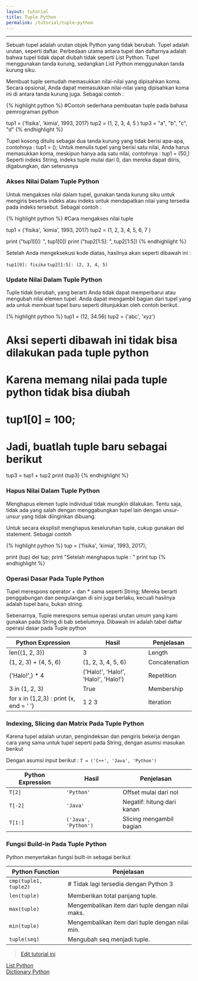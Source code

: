 ```yaml
---
layout: tutorial
title: Tuple Python
permalink: /tutorial/tuple-python
---
```


---

Sebuah tupel adalah urutan objek Python yang tidak berubah. Tupel adalah urutan, seperti daftar. Perbedaan utama antara tupel dan daftarnya adalah bahwa tupel tidak dapat diubah tidak seperti List Python. Tupel menggunakan tanda kurung, sedangkan List Python menggunakan tanda kurung siku.

Membuat tuple semudah memasukkan nilai-nilai yang dipisahkan koma. Secara opsional, Anda dapat memasukkan nilai-nilai yang dipisahkan koma ini di antara tanda kurung juga. Sebagai contoh : 



{% highlight python %}
#Contoh sederhana pembuatan tuple pada bahasa pemrograman python

tup1 = ('fisika', 'kimia', 1993, 2017)
tup2 = (1, 2, 3, 4, 5 )
tup3 = "a", "b", "c", "d"
{% endhighlight %}

Tupel kosong ditulis sebagai dua tanda kurung yang tidak berisi apa-apa, contohnya : tup1 = ();
Untuk menulis tupel yang berisi satu nilai, Anda harus memasukkan koma, meskipun hanya ada satu nilai, contohnya : tup1 = (50,)
Seperti indeks String, indeks tuple mulai dari 0, dan mereka dapat diiris, digabungkan, dan seterusnya

### Akses Nilai Dalam Tuple Python

Untuk mengakses nilai dalam tupel, gunakan tanda kurung siku untuk mengiris beserta indeks atau indeks untuk mendapatkan nilai yang tersedia pada indeks tersebut. Sebagai contoh :


{% highlight python %}
#Cara mengakses nilai tuple

tup1 = ('fisika', 'kimia', 1993, 2017)
tup2 = (1, 2, 3, 4, 5, 6, 7 )

print ("tup1[0]: ", tup1[0])
print ("tup2[1:5]: ", tup2[1:5])
{% endhighlight %}

Setelah Anda mengeksekusi kode diatas, hasilnya akan seperti dibawah ini :

`tup1[0]: fisika`
`tup2[1:5]: (2, 3, 4, 5)`

### Update Nilai Dalam Tuple Python

Tuple tidak berubah, yang berarti Anda tidak dapat memperbarui atau mengubah nilai elemen tupel. Anda dapat mengambil bagian dari tupel yang ada untuk membuat tupel baru seperti ditunjukkan oleh contoh berikut.


{% highlight python %}
tup1 = (12, 34.56)
tup2 = ('abc', 'xyz')

# Aksi seperti dibawah ini tidak bisa dilakukan pada tuple python
# Karena memang nilai pada tuple python tidak bisa diubah
# tup1[0] = 100;

# Jadi, buatlah tuple baru sebagai berikut
tup3 = tup1 + tup2
print (tup3)
{% endhighlight %}

### Hapus Nilai Dalam Tuple Python

Menghapus elemen tuple individual tidak mungkin dilakukan. Tentu saja, tidak ada yang salah dengan menggabungkan tupel lain dengan unsur-unsur yang tidak diinginkan dibuang.

Untuk secara eksplisit menghapus keseluruhan tuple, cukup gunakan del statement. Sebagai contoh


{% highlight python %}
tup = ('fisika', 'kimia', 1993, 2017);

print (tup)
del tup;
print "Setelah menghapus tuple : "
print tup
{% endhighlight %}


### Operasi Dasar Pada Tuple Python

Tupel merespons operator + dan * sama seperti String; Mereka berarti penggabungan dan pengulangan di sini juga berlaku, kecuali hasilnya adalah tupel baru, bukan string.

Sebenarnya, Tuple merespons semua operasi urutan umum yang kami gunakan pada String di bab sebelumnya. Dibawah ini adalah tabel daftar operasi dasar pada Tuple python


| Python Expression	 | Hasil | 	Penjelasan | 
| --- | --- | --- | 
| len((1, 2, 3)) | 	3 | 	Length | 
| (1, 2, 3) + (4, 5, 6) | 	(1, 2, 3, 4, 5, 6) | 	Concatenation | 
| ('Halo!',) * 4 | 	('Halo!', 'Halo!', 'Halo!', 'Halo!') | 	Repetition | 
| 3 in (1, 2, 3) | 	True | 	Membership | 
| for x in (1,2,3) : print (x, end = ' ') | 	1 2 3 | 	Iteration | 

### Indexing, Slicing dan Matrix Pada Tuple Python

Karena tupel adalah urutan, pengindeksan dan pengiris bekerja dengan cara yang sama untuk tupel seperti pada String, dengan asumsi masukan berikut

Dengan asumsi input berikut : `T = ('C++', 'Java', 'Python')`

 | Python Expression | 	Hasil | 	Penjelasan |
 | --- | --- | --- |
 | `T[2]` | 	`'Python'` | 	Offset mulai dari nol | 
 | `T[-2]` | 	`'Java'`	 | Negatif: hitung dari kanan | 
 | `T[1:]` | 	`('Java', 'Python')` | 	Slicing mengambil bagian | 

### Fungsi Build-in Pada Tuple Python

Python menyertakan fungsi built-in sebagai berikut

| Python Function |	Penjelasan |	
| --- | --- |
| `cmp(tuple1, tuple2)` |		# Tidak lagi tersedia dengan Python 3 |	
| `len(tuple)` |		Memberikan total panjang tuple. |	
| `max(tuple)` |		Mengembalikan item dari tuple dengan nilai maks. |	
| `min(tuple)` |		Mengembalikan item dari tuple dengan nilai min. |	
| `tuple(seq)` |		Mengubah seq menjadi tuple. |	

> [Edit tutorial ini](https://github.com/belajarpythoncom/belajarpythoncom.github.io/edit/master/tutorials/tuple-python.md)

<div class="row navigation-tutorial">
    <div class="col-md-6 prev-tutorial">
        <a href="/tutorial/list-python"><i class="fas fa-arrow-circle-left"></i>List Python</a>
    </div>
    <div class="col-md-6 next-tutorial">
        <a href="/tutorial/dictionary-python" class="hoverable">Dictionary Python<i class="fas fa-arrow-circle-right"></i></a>
    </div>
</div>
